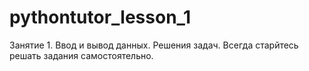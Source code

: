 # pythontutor_lesson_1
Занятие 1. Ввод и вывод данных. Решения задач.
Всегда старйтесь решать задания самостоятельно.
